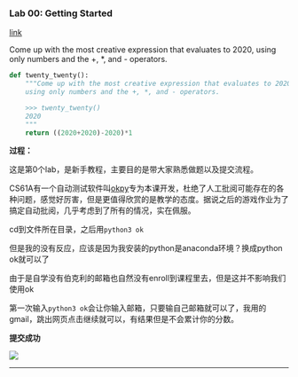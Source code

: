 ### Lab 00: Getting Started

[link](https://inst.eecs.berkeley.edu/~cs61a/su20/lab/lab00/)

Come up with the most creative expression that evaluates to 2020,
using only numbers and the +, *, and - operators.

```py
def twenty_twenty():
    """Come up with the most creative expression that evaluates to 2020,
    using only numbers and the +, *, and - operators.

    >>> twenty_twenty()
    2020
    """
    return ((2020+2020)-2020)*1
```
**过程：**

这是第0个lab，是新手教程，主要目的是带大家熟悉做题以及提交流程。

CS61A有一个自动测试软件叫[okpy](okpy.org)专为本课开发，杜绝了人工批阅可能存在的各种问题，感觉好厉害，但是更值得欣赏的是教学的态度。据说之后的游戏作业为了搞定自动批阅，几乎考虑到了所有的情况，实在佩服。

cd到文件所在目录，之后用`python3 ok`

但是我的没有反应，应该是因为我安装的python是anaconda环境？换成python ok就可以了

由于是自学没有伯克利的邮箱也自然没有enroll到课程里去，但是这并不影响我们使用ok

第一次输入`python3 ok`会让你输入邮箱，只要输自己邮箱就可以了，我用的gmail，跳出网页点击继续就可以，有结果但是不会累计你的分数。

**提交成功**

![](/CS61A.assets/5.png)

---
